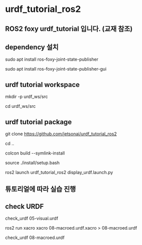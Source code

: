 # urdf_tutorial_ros2

## ROS2 foxy urdf_tutorial 입니다. (교재 참조)

## dependency 설치

sudo apt install ros-foxy-joint-state-publisher

sudo apt install ros-foxy-joint-state-publisher-gui

## urdf tutorial workspace 

mkdir -p urdf_ws/src

cd urdf_ws/src

## urdf tutorial package

git clone https://github.com/jetsonai/urdf_tutorial_ros2 

cd ..


colcon build --symlink-install

source ./install/setup.bash

ros2 launch urdf_tutorial_ros2 display_urdf.launch.py 


## 튜토리얼에 따라 실습 진행



## check URDF

check_urdf 05-visual.urdf

ros2 run xacro xacro 08-macroed.urdf.xacro > 08-macroed.urdf

check_urdf 08-macroed.urdf



